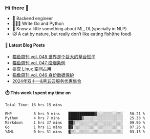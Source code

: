 ### Hi there 👋

- 🔧 Backend engineer
- 👨🏻‍💻 Write Go and Python
- 🔭 Know a little something about ML, DL(specially in NLP)
- 🐱 A cat by nature, but really don’t like eating fish(the food)

#### 📖 Latest Blog Posts
<!-- BLOG-POST-LIST:START -->
- [猫鱼周刊 vol. 048 世界是个巨大的草台班子](https://ameow.xyz/archives/weekly-048)
- [猫鱼周刊 vol. 047 控烟条例](https://ameow.xyz/archives/weekly-047)
- [排查 Linux 空间占用](https://ameow.xyz/archives/linux-storage-usage-troubleshoot)
- [猫鱼周刊 vol. 046 身份数据保护](https://ameow.xyz/archives/weekly-046)
- [2024年双十一&amp;黑五云服务优惠集合](https://ameow.xyz/archives/2024-double-11-cloud-service-sales)
<!-- BLOG-POST-LIST:END -->

#### ⏱️ This week I spent my time on
<!--START_SECTION:waka-->

```txt
Total Time: 16 hrs 15 mins

PHP          8 hrs 9 mins    ████████████▓░░░░░░░░░░░░   50.21 %
Python       4 hrs 7 mins    ██████▒░░░░░░░░░░░░░░░░░░   25.33 %
Markdown     1 hrs 37 mins   ██▒░░░░░░░░░░░░░░░░░░░░░░   09.96 %
Go           1 hrs 11 mins   █▓░░░░░░░░░░░░░░░░░░░░░░░   07.26 %
YAML         0 hrs 31 mins   ▓░░░░░░░░░░░░░░░░░░░░░░░░   03.15 %
```

<!--END_SECTION:waka-->

<!--
**LeslieLeung/LeslieLeung** is a ✨ _special_ ✨ repository because its `README.md` (this file) appears on your GitHub profile.

Here are some ideas to get you started:

- 🔭 I’m currently working on ...
- 🌱 I’m currently learning ...
- 👯 I’m looking to collaborate on ...
- 🤔 I’m looking for help with ...
- 💬 Ask me about ...
- 📫 How to reach me: ...
- 😄 Pronouns: ...
- ⚡ Fun fact: ...
-->
